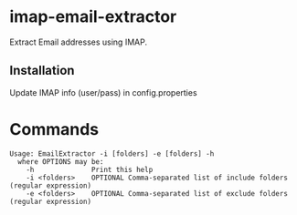 # imap-email-extractor

Extract Email addresses using IMAP.  

## Installation

Update IMAP info (user/pass) in config.properties

# Commands

```
Usage: EmailExtractor -i [folders] -e [folders] -h
  where OPTIONS may be:
    -h              Print this help
    -i <folders>    OPTIONAL Comma-separated list of include folders (regular expression)
    -e <folders>    OPTIONAL Comma-separated list of exclude folders (regular expression)
```